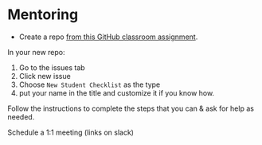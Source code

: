 # Mentoring


- Create a repo [from this GitHub classroom assignment](https://classroom.github.com/a/CmTBip2m).

In your new repo:
1. Go to the issues tab
1. Click new issue
1. Choose `New Student Checklist` as the type
1. put your name in the title and customize it if you know how.


Follow the instructions to complete the steps that you can & ask for help as needed.

Schedule a 1:1 meeting (links on slack)
